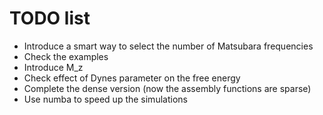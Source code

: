 # TODO list
- Introduce a smart way to select the number of Matsubara frequencies 
- Check the examples 
- Introduce M_z
- Check effect of Dynes parameter on the free energy
- Complete the dense version (now the assembly functions are sparse)
- Use numba to speed up the simulations
